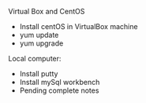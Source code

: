 Virtual Box and CentOS
- Install centOS in VirtualBox machine
- yum update
- yum upgrade


Local computer:
- Install putty
- Install mySql workbench
- Pending complete notes
